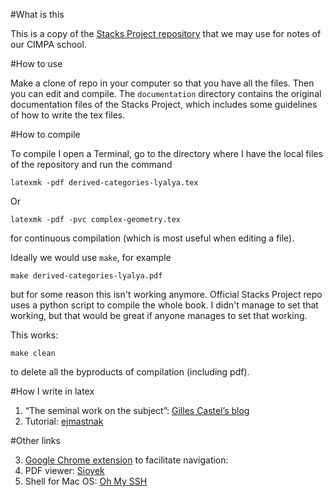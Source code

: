 #What is this

This is a copy of the 
[Stacks Project repository](https://github.com/stacks/stacks-project)
that we may use for notes of our CIMPA school.

#How to use

Make a clone of repo in your computer so that you have all the files.
Then you can edit and compile. The ``documentation`` directory contains
the original documentation files of the Stacks Project, which includes some
guidelines of how to write the tex files.

#How to compile

To compile I open a Terminal, go to the directory where I have the local files
of the repository and run the command

``latexmk -pdf derived-categories-lyalya.tex``

Or

``latexmk -pdf -pvc complex-geometry.tex``

for continuous compilation (which is most useful when editing a file).


Ideally we would use ``make``, for example

``make derived-categories-lyalya.pdf``

but for some reason this isn't working anymore.
Official Stacks Project repo uses a python script to compile the whole book. 
I didn't manage to set that working, but that would be great if anyone manages
to set that working.

This works:

``make clean``

to delete all the byproducts of compilation (including pdf).

#How I write in latex

1. “The seminal work on the subject”: [Gilles Castel’s blog](https://castel.dev/post/lecture-notes-1/)
2. Tutorial: [ejmastnak](https://ejmastnak.com/tutorials/vim-latex/intro/)

#Other links

3. [Google Chrome extension](https://chromewebstore.google.com/detail/vimium/dbepggeogbaibhgnhhndojpepiihcmeb?hl=en&pli=1) to facilitate navigation:
4. PDF viewer: [Sioyek](https://sioyek.info/)
5. Shell for Mac OS: [Oh My SSH](https://ohmyz.sh/)

